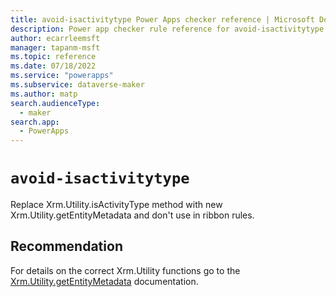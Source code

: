 ```yaml
---
title: avoid-isactivitytype Power Apps checker reference | Microsoft Docs
description: Power app checker rule reference for avoid-isactivitytype.
author: ecarrleemsft
manager: tapanm-msft
ms.topic: reference
ms.date: 07/18/2022
ms.service: "powerapps"
ms.subservice: dataverse-maker
ms.author: matp
search.audienceType: 
  - maker
search.app: 
  - PowerApps
---
```

# `avoid-isactivitytype`

Replace Xrm.Utility.isActivityType method with new Xrm.Utility.getEntityMetadata and don't use in ribbon rules.

## Recommendation

For details on the correct Xrm.Utility functions go to the [Xrm.Utility.getEntityMetadata](/powerapps/developer/model-driven-apps/clientapi/reference/xrm-utility/getentitymetadata) documentation. 